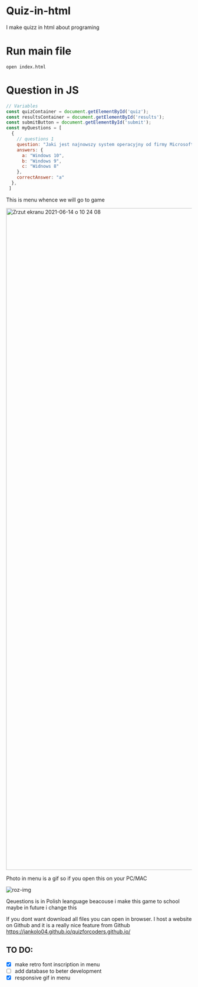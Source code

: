 # Quiz-in-html

I make quizz in html about programing

# Run main file

```
open index.html
```

# Question in JS 

  ``` Javascript
  // Variables
  const quizContainer = document.getElementById('quiz');
  const resultsContainer = document.getElementById('results');
  const submitButton = document.getElementById('submit');
  const myQuestions = [
    {
      // questions 1
      question: "Jaki jest najnowszy system operacyjny od firmy Microsoft ?",
      answers: {
        a: "Windows 10",
        b: "Windows 9",
        c: "Widnows 8"
      },
      correctAnswer: "a"
    },
   ]
  ```

This is menu whence we will go to game 

<img width="1792" alt="Zrzut ekranu 2021-06-14 o 10 24 08" src="https://user-images.githubusercontent.com/76879087/121862037-bb3a9100-ccfa-11eb-951c-b23265487a00.png">


Photo in menu is a gif so if you open this on your PC/MAC

![roz-img](https://user-images.githubusercontent.com/76879087/117876322-8b374280-b2a3-11eb-8f21-2f3ddadd5826.png)

Qeuestions is in Polish leanguage beacouse i make this game to school maybe in future i change this

If you dont want download all files you can open in browser. I host a website on Github and it is a really nice feature from Github
https://jankolo04.github.io/quizforcoders.github.io/


TO DO:
------
- [x] make retro font inscription in menu 
- [ ] add database to beter development 
- [x] responsive gif in menu
